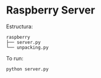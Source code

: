 # Raspberry Server

Estructura:

```
raspberry
├── server.py
└── unpacking.py
```

To run:

```bash
python server.py
```
